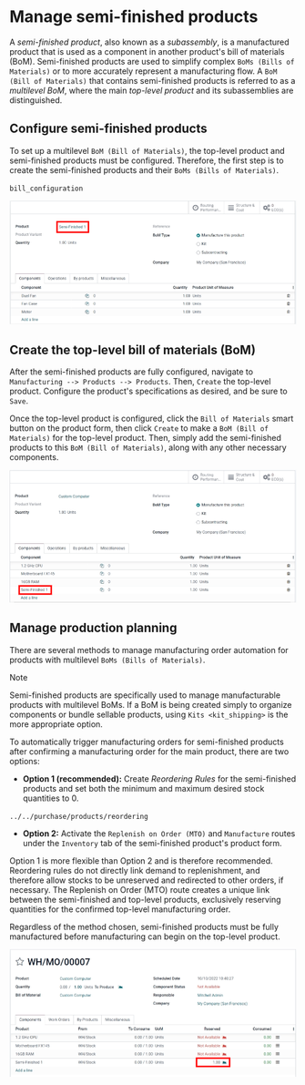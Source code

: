 # Manage semi-finished products

A *semi-finished product*, also known as a *subassembly*, is a
manufactured product that is used as a component in another product's
bill of materials (BoM). Semi-finished products are used to simplify
complex `BoMs (Bills of Materials)` or to more accurately represent a
manufacturing flow. A `BoM (Bill of Materials)` that contains
semi-finished products is referred to as a *multilevel BoM*, where the
main *top-level product* and its subassemblies are distinguished.

## Configure semi-finished products

To set up a multilevel `BoM (Bill of Materials)`, the top-level product
and semi-finished products must be configured. Therefore, the first step
is to create the semi-finished products and their
`BoMs (Bills of Materials)`.

<div class="seealso">

`bill_configuration`

</div>

<img src="sub_assemblies/semifinished-product-bom.png"
class="align-center"
alt="A bill of materials for a semi-finished product." />

## Create the top-level bill of materials (BoM)

After the semi-finished products are fully configured, navigate to
`Manufacturing
--> Products --> Products`. Then, `Create` the top-level product.
Configure the product's specifications as desired, and be sure to
`Save`.

Once the top-level product is configured, click the `Bill of Materials`
smart button on the product form, then click `Create` to make a
`BoM (Bill of Materials)` for the top-level product. Then, simply add
the semi-finished products to this `BoM (Bill of
Materials)`, along with any other necessary components.

<img src="sub_assemblies/custom-computer-bom.png" class="align-center"
alt="A bill of materials for a top-level product, containing a subassembly component." />

## Manage production planning

There are several methods to manage manufacturing order automation for
products with multilevel `BoMs (Bills of Materials)`.

> [!NOTE]
> Semi-finished products are specifically used to manage manufacturable
> products with multilevel BoMs. If a BoM is being created simply to
> organize components or bundle sellable products, using
> `Kits <kit_shipping>` is the more appropriate option.

To automatically trigger manufacturing orders for semi-finished products
after confirming a manufacturing order for the main product, there are
two options:

- **Option 1 (recommended):** Create *Reordering Rules* for the
  semi-finished products and set both the minimum and maximum desired
  stock quantities to <span class="title-ref">0</span>.

<div class="seealso">

`../../purchase/products/reordering`

</div>

- **Option 2:** Activate the `Replenish on Order (MTO)` and
  `Manufacture` routes under the `Inventory` tab of the semi-finished
  product's product form.

Option 1 is more flexible than Option 2 and is therefore recommended.
Reordering rules do not directly link demand to replenishment, and
therefore allow stocks to be unreserved and redirected to other orders,
if necessary. The Replenish on Order (MTO) route creates a unique link
between the semi-finished and top-level products, exclusively reserving
quantities for the confirmed top-level manufacturing order.

Regardless of the method chosen, semi-finished products must be fully
manufactured before manufacturing can begin on the top-level product.

<img src="sub_assemblies/semifinished-on-mo.png" class="align-center"
alt="A manufacturing order for a top-level product." />
